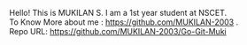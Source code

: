 Hello! This is MUKILAN S. I am a 1st year student at NSCET.<br>
To Know More about me : https://github.com/MUKILAN-2003 .<br>
Repo URL: https://github.com/MUKILAN-2003/Go-Git-Muki
